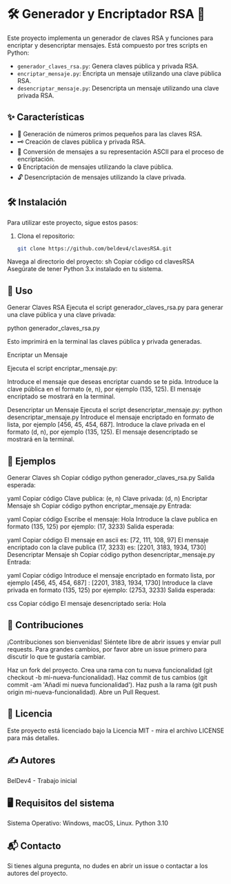 # 🛠️ Generador y Encriptador RSA 🔐

Este proyecto implementa un generador de claves RSA y funciones para encriptar y desencriptar mensajes. Está compuesto por tres scripts en Python:

- `generador_claves_rsa.py`: Genera claves pública y privada RSA.
- `encriptar_mensaje.py`: Encripta un mensaje utilizando una clave pública RSA.
- `desencriptar_mensaje.py`: Desencripta un mensaje utilizando una clave privada RSA.

## ✨ Características

- 🔢 Generación de números primos pequeños para las claves RSA.
- 🗝️ Creación de claves pública y privada RSA.
- 🔄 Conversión de mensajes a su representación ASCII para el proceso de encriptación.
- 🔒 Encriptación de mensajes utilizando la clave pública.
- 🔓 Desencriptación de mensajes utilizando la clave privada.

## 🛠️ Instalación

Para utilizar este proyecto, sigue estos pasos:

1. Clona el repositorio:
   ```sh
   git clone https://github.com/beldev4/clavesRSA.git
Navega al directorio del proyecto:
sh
Copiar código
cd clavesRSA
Asegúrate de tener Python 3.x instalado en tu sistema.

## 🚀 Uso
Generar Claves RSA
Ejecuta el script generador_claves_rsa.py para generar una clave pública y una clave privada:

python generador_claves_rsa.py

Esto imprimirá en la terminal las claves pública y privada generadas.

Encriptar un Mensaje

Ejecuta el script encriptar_mensaje.py:

Introduce el mensaje que deseas encriptar cuando se te pida.
Introduce la clave pública en el formato (e, n), por ejemplo (135, 125).
El mensaje encriptado se mostrará en la terminal.

Desencriptar un Mensaje
Ejecuta el script desencriptar_mensaje.py:
python desencriptar_mensaje.py
Introduce el mensaje encriptado en formato de lista, por ejemplo [456, 45, 454, 687].
Introduce la clave privada en el formato (d, n), por ejemplo (135, 125).
El mensaje desencriptado se mostrará en la terminal.

## 📝 Ejemplos

Generar Claves
sh
Copiar código
python generador_claves_rsa.py
Salida esperada:

yaml
Copiar código
Clave publica: (e, n)
Clave privada: (d, n)
Encriptar Mensaje
sh
Copiar código
python encriptar_mensaje.py
Entrada:

yaml
Copiar código
Escribe el mensaje: Hola
Introduce la clave publica en formato (135, 125) por ejemplo: (17, 3233)
Salida esperada:

yaml
Copiar código
El mensaje en ascii es: [72, 111, 108, 97]
El mensaje encriptado con la clave publica (17, 3233) es: [2201, 3183, 1934, 1730]
Desencriptar Mensaje
sh
Copiar código
python desencriptar_mensaje.py
Entrada:

yaml
Copiar código
Introduce el mensaje encriptado en formato lista, por ejemplo [456, 45, 454, 687] : [2201, 3183, 1934, 1730]
Introduce la clave privada en formato (135, 125) por ejemplo: (2753, 3233)
Salida esperada:

css
Copiar código
El mensaje desencriptado sería: Hola

## 🤝 Contribuciones

¡Contribuciones son bienvenidas! Siéntete libre de abrir issues y enviar pull requests. Para grandes cambios, por favor abre un issue primero para discutir lo que te gustaría cambiar.

Haz un fork del proyecto.
Crea una rama con tu nueva funcionalidad (git checkout -b mi-nueva-funcionalidad).
Haz commit de tus cambios (git commit -am 'Añadí mi nueva funcionalidad').
Haz push a la rama (git push origin mi-nueva-funcionalidad).
Abre un Pull Request.

## 📜 Licencia

Este proyecto está licenciado bajo la Licencia MIT - mira el archivo LICENSE para más detalles.

## ✍️ Autores

BelDev4 - Trabajo inicial

## 🖥️ Requisitos del sistema
Sistema Operativo: Windows, macOS, Linux.
Python 3.10

## 📬 Contacto
Si tienes alguna pregunta, no dudes en abrir un issue o contactar a los autores del proyecto.

